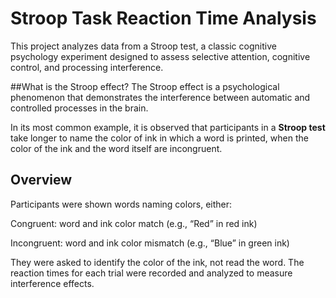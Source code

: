 # Stroop Task Reaction Time Analysis
This project analyzes data from a Stroop test, a classic cognitive psychology experiment designed to assess selective attention, cognitive control, and processing interference.

##What is the Stroop effect?
The Stroop effect is a psychological phenomenon that demonstrates the interference between automatic and controlled processes in the brain.

In its most common example, it is observed that participants in a **Stroop test** take longer to name the color of ink in which a word is printed, when the color of the ink and the word itself are incongruent.

## Overview
Participants were shown words naming colors, either:

Congruent: word and ink color match (e.g., “Red” in red ink)

Incongruent: word and ink color mismatch (e.g., “Blue” in green ink)

They were asked to identify the color of the ink, not read the word. The reaction times for each trial were recorded and analyzed to measure interference effects.
